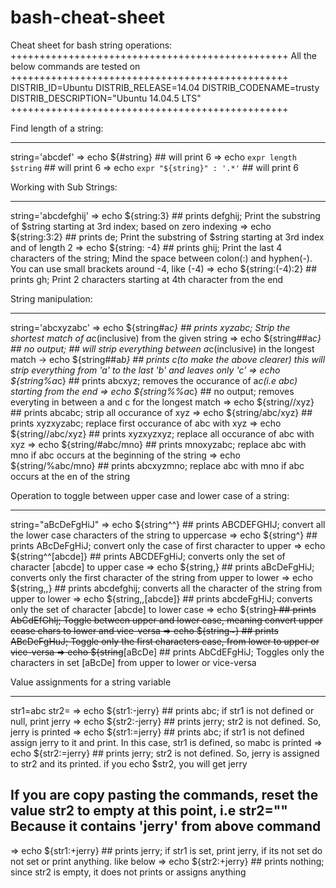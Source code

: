 # bash-cheat-sheet
Cheat sheet for bash string operations:
++++++++++++++++++++++++++++++++++++++++++++++++
     All the below commands are tested on
++++++++++++++++++++++++++++++++++++++++++++++++
DISTRIB_ID=Ubuntu
DISTRIB_RELEASE=14.04
DISTRIB_CODENAME=trusty
DISTRIB_DESCRIPTION="Ubuntu 14.04.5 LTS"
++++++++++++++++++++++++++++++++++++++++++++++++


Find length of a string:
________________________

  string='abcdef'
  => echo ${#string}                    ## will print 6
  => echo `expr length $string`         ## will print 6
  => echo `expr "${string}" : '.*'`     ## will print 6

Working with Sub Strings:
________________________

  string='abcdefghij'
  => echo ${string:3}			## prints defghij; Print the substring of $string starting at 3rd index; based on zero indexing
  => echo ${string:3:2}			## prints de; Print the substring of $string starting at 3rd index and of length 2
  => echo ${string: -4}			## prints ghij; Print the last 4 characters of the string; Mind the space between colon(:) and hyphen(-). You can use small brackets around -4, like (-4)
  => echo ${string:(-4):2}		## prints gh; Print 2 characters starting at 4th character from the end

String manipulation:
________________________

  string='abcxyzabc'
  => echo ${string#a*c}			## prints xyzabc; Strip the shortest match of a*c(inclusive) from the given string
  => echo ${string##a*c}		## no output; ## will strip everything between a*c(inclusive) in the longest match
    -> echo ${string##a*b}		## prints c(to make the above clearer) this will strip everything from 'a' to the last 'b' and leaves only 'c'
  => echo ${string%a*c}			## prints abcxyz; removes the occurance of a*c(i.e abc) starting from the end
  => echo ${string%%a*c}		## no output; removes everyting in between a and c for the longest match
  => echo ${string//xyz}		## prints abcabc; strip all occurance of xyz
  => echo ${string/abc/xyz}		## prints xyzxyzabc; replace first occurance of abc with xyz
  => echo ${string//abc/xyz}		## prints xyzxyzxyz; replace all occurance of abc with xyz
  => echo ${string/#abc/mno}		## prints mnoxyzabc; replace abc with mno if abc occurs at the beginning of the string
  => echo ${string/%abc/mno}		## prints abcxyzmno; replace abc with mno if abc occurs at the en of the string

Operation to toggle between upper case and lower case of a string:
________________________

  string="aBcDeFgHiJ"
  => echo ${string^^}			## prints ABCDEFGHIJ; convert all the lower case characters of the string to uppercase
  => echo ${string^}			## prints ABcDeFgHiJ; convert only the case of first character to upper
  => echo ${string^^[abcde]}		## prints ABCDEFgHiJ; converts only the set of character [abcde] to upper case
  => echo ${string,}			## prints aBcDeFgHiJ; converts only the first character of the string from upper to lower
  => echo ${string,,}			## prints abcdefghij; converts all the character of the string from upper to lower
  => echo ${string,,[abcde]}		## prints abcdeFgHiJ; converts only the set of character [abcde] to lower case
  => echo ${string~~}			## prints AbCdEfGhIj; Toggle between upper and lower case, meaning convert upper ccase chars to lower and vice-versa
  => echo ${string~}			## prints ABcDeFgHuJ; Toggle only the first characters case, from lower to upper or vice-versa
  => echo ${string~~[aBcDe]		## prints AbCdEFgHiJ; Toggles only the characters in set [aBcDe] from upper to lower or vice-versa

Value assignments for a string variable
________________________

  str1=abc
  str2=
  => echo ${str1:-jerry}		## prints abc; if str1 is not defined or null, print jerry
  => echo ${str2:-jerry}		## prints jerry; str2 is not defined. So, jerry is printed
  => echo ${str1:=jerry}		## prints abc; if str1 is not defined assign jerry to it and print. In this case, str1 is defined, so mabc is printed
  => echo ${str2:=jerry}		## prints jerry; str2 is not defined. So, jerry is assigned to str2 and its printed. if you echo $str2, you will get jerry
## If you are copy pasting the commands, reset the value str2 to empty at this point, i.e str2="" Because it contains 'jerry' from above command
  => echo ${str1:+jerry}		## prints jerry; if str1 is set, print jerry, if its not set do not set or print anything. like below
  => echo ${str2:+jerry}		## prints nothing; since str2 is empty, it does not prints or assigns anything

